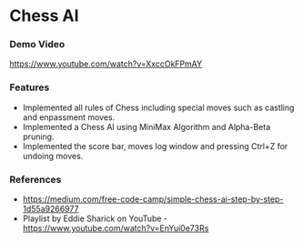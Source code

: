 # Chess AI

### Demo Video
https://www.youtube.com/watch?v=XxccOkFPmAY

### Features
- Implemented all rules of Chess including special  moves such as castling and enpassment moves. 
- Implemented a Chess AI using MiniMax Algorithm and Alpha-Beta pruning.
- Implemented the score bar, moves log window and pressing Ctrl+Z for undoing moves. 

### References
- https://medium.com/free-code-camp/simple-chess-ai-step-by-step-1d55a9266977
- Playlist by Eddie Sharick on YouTube - https://www.youtube.com/watch?v=EnYui0e73Rs
